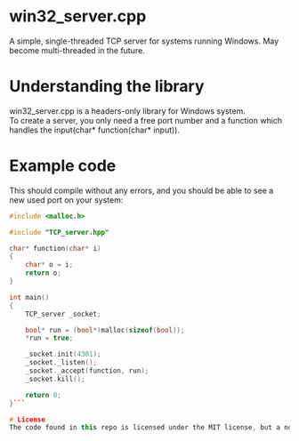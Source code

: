 # win32_server.cpp
A simple, single-threaded TCP server for systems running Windows. May become multi-threaded in the future.

# Understanding the library
win32_server.cpp is a headers-only library for Windows system.<br>
To create a server, you only need a free port number and a function which handles the input(char* function(char* input)).

# Example code
This should compile without any errors, and you should be able to see a new used port on your system:
```cpp
#include <malloc.h>

#include "TCP_server.hpp"

char* function(char* i)
{
	char* o = i;
	return o;
}

int main()
{
	TCP_server _socket;

	bool* run = (bool*)malloc(sizeof(bool));
	*run = true;

	_socket.init(4301);
	_socket._listen();
	_socket._accept(function, run);
	_socket.kill();

	return 0;
}```

# License
The code found in this repo is licensed under the MIT license, but a note (something like "Built with win32_server.cpp by XeTute" is always appreciated =)
